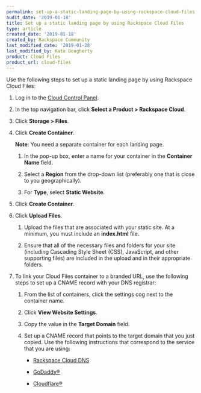 ```yaml
---
permalink: set-up-a-static-landing-page-by-using-rackspace-cloud-files
audit_date: '2019-01-18'
title: Set up a static landing page by using Rackspace Cloud Files
type: article
created_date: '2019-01-18'
created_by: Rackspace Community
last_modified_date: '2019-01-28'
last_modified_by: Kate Dougherty
product: Cloud Files
product_url: cloud-files
---
```


Use the following steps to set up a static landing page by using Rackspace
Cloud Files:

1. Log in to the [Cloud Control Panel](https://login.rackspace.com).
2. In the top navigation bar, click **Select a Product > Rackspace Cloud**.
3. Click **Storage > Files**.
4. Click **Create Container**.

   **Note**: You need a separate container for each landing page.

   1. In the pop-up box, enter a name for your container in the **Container
      Name** field.

   2. Select a **Region** from the drop-down list (preferably one that is close to
      you geographically).

   3. For **Type**, select **Static Website**.

5. Click **Create Container**.

6. Click **Upload Files**.

   1. Upload the files that are associated with your static site. At a
      minimum, you must include an **index.html** file.

   2. Ensure that all of the necessary files and folders for your site
      (including Cascading Style Sheet (CSS), JavaScript, and other supporting
      files) are included in the upload and in their appropriate folders.

7. To link your Cloud Files container to a branded URL, use the following
   steps to set up a CNAME record with your DNS registrar:

   1. From the list of containers, click the settings cog next to the
      container name.

   2. Click **View Website Settings**.

   3. Copy the value in the **Target Domain** field.

   4. Set up a CNAME record that points to the target domain that you just
      copied. Use the following instructions that correspond to the service
      that you are using:

        - [Rackspace Cloud DNS](https://docs-ospc.rackspace.com/support/how-to/cloud-files/using-cnames-with-cloud-files-containers/)

        - [GoDaddy&reg;](https://www.godaddy.com/help/add-a-cname-record-19236)

        - [Cloudflare&reg;](https://support.cloudflare.com/hc/en-us/articles/360020615111-Configuring-a-CNAME-setup)
